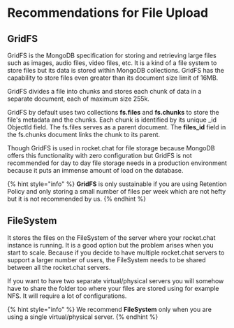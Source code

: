 # Recommendations for File Upload

## GridFS

GridFS is the MongoDB specification for storing and retrieving large files such as images, audio files, video files, etc. It is a kind of a file system to store files but its data is stored within MongoDB collections. GridFS has the capability to store files even greater than its document size limit of 16MB.

GridFS divides a file into chunks and stores each chunk of data in a separate document, each of maximum size 255k.

GridFS by default uses two collections **fs.files** and **fs.chunks** to store the file's metadata and the chunks. Each chunk is identified by its unique \_id ObjectId field. The fs.files serves as a parent document. The **files\_id** field in the fs.chunks document links the chunk to its parent.

Though GridFS is used in rocket.chat for file storage because MongoDB offers this functionality with zero configuration but GridFS is not recommended for day to day file storage needs in a production environment because it puts an immense amount of load on the database.

{% hint style="info" %}
**GridFS** is only sustainable if you are using Retention Policy and only storing a small number of files per week which are not hefty but it is not recommended by us.
{% endhint %}

## FileSystem

It stores the files on the FileSystem of the server where your rocket.chat instance is running. It is a good option but the problem arises when you start to scale. Because if you decide to have multiple rocket.chat servers to support a larger number of users, the FileSystem needs to be shared between all the rocket.chat servers.

If you want to have two separate virtual/physical servers you will somehow have to share the folder too where your files are stored using for example  NFS. It will require a lot of configurations.

{% hint style="info" %}
We recommend **FileSystem** only when you are using a single virtual/physical server.
{% endhint %}



